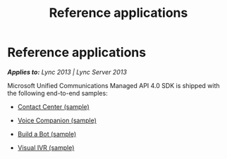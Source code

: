 ﻿---
title: Reference applications
TOCTitle: Reference applications
ms:assetid: 922da85a-5750-4679-b6ef-13d05a8e5ce2
ms:mtpsurl: https://msdn.microsoft.com/en-us/library/Dn454834(v=office.15)
ms:contentKeyID: 57103767
ms.date: 07/25/2014
mtps_version: v=office.15
---

# Reference applications


_**Applies to:** Lync 2013 | Lync Server 2013_

Microsoft Unified Communications Managed API 4.0 SDK is shipped with the following end-to-end samples:

  - [Contact Center (sample)](contact-center-sample.md)

  - [Voice Companion (sample)](voice-companion-sample.md)

  - [Build a Bot (sample)](build-a-bot-sample.md)

  - [Visual IVR (sample)](visual-ivr-sample.md)

